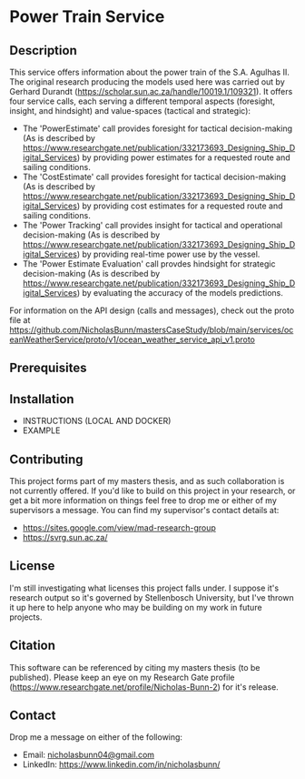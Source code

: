 # **Power Train Service**

## **Description**
This service offers information about the power train of the S.A. Agulhas II. The original research producing the models used here was carried out by Gerhard Durandt (https://scholar.sun.ac.za/handle/10019.1/109321). It offers four service calls, each serving a different temporal aspects (foresight, insight, and hindsight) and value-spaces (tactical and strategic):
- The 'PowerEstimate' call provides foresight for tactical decision-making (As is described by https://www.researchgate.net/publication/332173693_Designing_Ship_Digital_Services) by providing power estimates for a requested route and sailing conditions.
- The 'CostEstimate' call provides foresight for tactical decision-making (As is described by https://www.researchgate.net/publication/332173693_Designing_Ship_Digital_Services) by providing cost estimates for a requested route and sailing conditions.
- The 'Power Tracking' call provides insight for tactical and operational decision-making (As is described by https://www.researchgate.net/publication/332173693_Designing_Ship_Digital_Services) by providing real-time power use by the vessel.
- The 'Power Estimate Evaluation' call provdes hindsight for strategic decision-making (As is described by https://www.researchgate.net/publication/332173693_Designing_Ship_Digital_Services) by evaluating the accuracy of the models predictions.

For information on the API design (calls and messages), check out the proto file at https://github.com/NicholasBunn/mastersCaseStudy/blob/main/services/oceanWeatherService/proto/v1/ocean_weather_service_api_v1.proto

## **Prerequisites**

## **Installation**
- INSTRUCTIONS (LOCAL AND DOCKER)
- EXAMPLE

## **Contributing**
This project forms part of my masters thesis, and as such collaboration is not currently offered. If you'd like to build on this project in your research, or get a bit more information on things feel free to drop me or either of my supervisors a message. You can find my supervisor's contact details at:
- https://sites.google.com/view/mad-research-group
- https://svrg.sun.ac.za/

## **License**
I'm still investigating what licenses this project falls under. I suppose it's research output so it's governed by Stellenbosch University, but I've thrown it up here to help anyone who may be building on my work in future projects.

## **Citation**
This software can be referenced by citing my masters thesis (to be published). Please keep an eye on my Research Gate profile (https://www.researchgate.net/profile/Nicholas-Bunn-2) for it's release.

## **Contact**
Drop me a message on either of the following:
- Email: nicholasbunn04@gmail.com
- LinkedIn: https://www.linkedin.com/in/nicholasbunn/